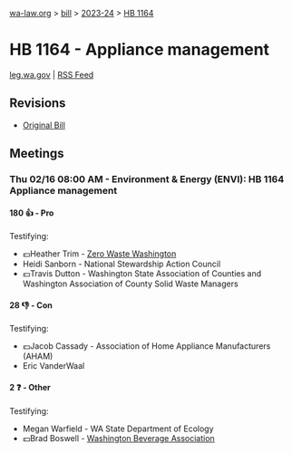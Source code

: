 [wa-law.org](/) > [bill](/bill/) > [2023-24](/bill/2023-24/) > [HB 1164](/bill/2023-24/hb/1164/)

# HB 1164 - Appliance management
[leg.wa.gov](https://app.leg.wa.gov/billsummary?BillNumber=1164&Year=2023&Initiative=false) | [RSS Feed](./rss.xml)

## Revisions
* [Original Bill](1/)

## Meetings
### Thu 02/16 08:00 AM - Environment & Energy (ENVI): HB 1164 Appliance management
#### 180 👍 - Pro
Testifying:
* 💵Heather Trim - [Zero Waste Washington](/org/zero_waste_washington/)
* Heidi Sanborn - National Stewardship Action Council
* 💵Travis Dutton - Washington State Association of Counties and Washington Association of County Solid Waste Managers

#### 28 👎 - Con
Testifying:
* 💵Jacob Cassady - Association of Home Appliance Manufacturers (AHAM)
* Eric VanderWaal

#### 2 ❓ - Other
Testifying:
* Megan Warfield - WA State Department of Ecology
* 💵Brad Boswell - [Washington Beverage Association](/org/washington_beverage_association/)
